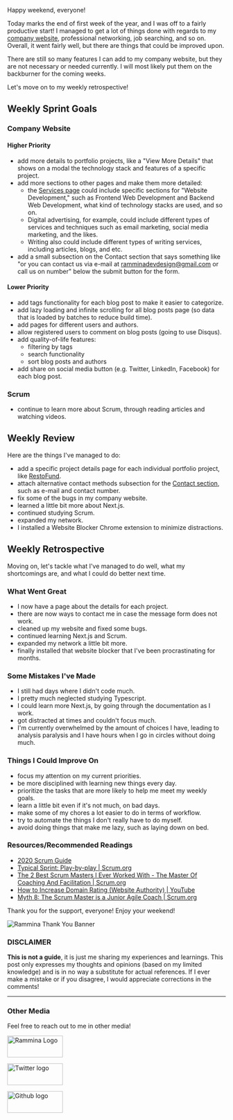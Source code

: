 Happy weekend, everyone!

Today marks the end of first week of the year, and I was off to a fairly productive start! I managed to get a lot of things done with regards to my [company website](https://www.rammina.com), professional networking, job searching, and so on. Overall, it went fairly well, but there are things that could be improved upon.

There are still so many features I can add to my company website, but they are not necessary or needed currently. I will most likely put them on the backburner for the coming weeks.

Let's move on to my weekly retrospective!

## Weekly Sprint Goals

### Company Website

#### Higher Priority

- add more details to portfolio projects, like a "View More Details" that shows on a modal the technology stack and features of a specific project.
- add more sections to other pages and make them more detailed:
  - the [Services page](https://www.rammina.com/services) could include specific sections for "Website Development," such as Frontend Web Development and Backend Web Development, what kind of technology stacks are used, and so on.
  - Digital advertising, for example, could include different types of services and techniques such as email marketing, social media marketing, and the likes.
  - Writing also could include different types of writing services, including articles, blogs, and etc.
- add a small subsection on the Contact section that says something like "or you can contact us via e-mail at ramminadevdesign@gmail.com or call us on number" below the submit button for the form.

#### Lower Priority

- add tags functionality for each blog post to make it easier to categorize.
- add lazy loading and infinite scrolling for all blog posts page (so data that is loaded by batches to reduce build time).
- add pages for different users and authors.
- allow registered users to comment on blog posts (going to use Disqus).
- add quality-of-life features:
  - filtering by tags
  - search functionality
  - sort blog posts and authors
- add share on social media button (e.g. Twitter, LinkedIn, Facebook) for each blog post.

### Scrum

- continue to learn more about Scrum, through reading articles and watching videos.

## Weekly Review

Here are the things I've managed to do:

- add a specific project details page for each individual portfolio project, like [RestoFund](https://www.rammina.com/resto-fund).
- attach alternative contact methods subsection for the [Contact section](https://www.rammina.com/#contact), such as e-mail and contact number.
- fix some of the bugs in my company website.
- learned a little bit more about Next.js.
- continued studying Scrum.
- expanded my network.
- I installed a Website Blocker Chrome extension to minimize distractions.

## Weekly Retrospective

Moving on, let's tackle what I've managed to do well, what my shortcomings are, and what I could do better next time.

### What Went Great

- I now have a page about the details for each project.
- there are now ways to contact me in case the message form does not work.
- cleaned up my website and fixed some bugs.
- continued learning Next.js and Scrum.
- expanded my network a little bit more.
- finally installed that website blocker that I've been procrastinating for months.

### Some Mistakes I've Made

- I still had days where I didn't code much.
- I pretty much neglected studying Typescript.
- I could learn more Next.js, by going through the documentation as I work.
- got distracted at times and couldn't focus much.
- I'm currently overwhelmed by the amount of choices I have, leading to analysis paralysis and I have hours when I go in circles without doing much.

### Things I Could Improve On

- focus my attention on my current priorities.
- be more disciplined with learning new things every day.
- prioritize the tasks that are more likely to help me meet my weekly goals.
- learn a little bit even if it's not much, on bad days.
- make some of my chores a lot easier to do in terms of workflow.
- try to automate the things I don't really have to do myself.
- avoid doing things that make me lazy, such as laying down on bed.

### Resources/Recommended Readings

- [2020 Scrum Guide](https://scrumguides.org/scrum-guide.html)
- [Typical Sprint: Play-by-play | Scrum.org](https://www.scrum.org/resources/blog/typical-sprint-play-play)
- [The 2 Best Scrum Masters I Ever Worked With - The Master Of Coaching And Facilitation | Scrum.org](https://www.scrum.org/resources/blog/2-best-scrum-masters-i-ever-worked-master-coaching-and-facilitation)
- [How to Increase Domain Rating (Website Authority) | YouTube](https://www.youtube.com/watch?v=cl1Ch9ARdQs)
- [Myth 8: The Scrum Master is a Junior Agile Coach | Scrum.org](https://www.scrum.org/resources/blog/myth-8-scrum-master-junior-agile-coach)

Thank you for the support, everyone! Enjoy your weekend!

![Rammina Thank You Banner](https://dev-to-uploads.s3.amazonaws.com/uploads/articles/x9ayfxxxaz2g2hfcqbsk.png)

### DISCLAIMER

**This is not a guide**, it is just me sharing my experiences and learnings. This post only expresses my thoughts and opinions (based on my limited knowledge) and is in no way a substitute for actual references. If I ever make a mistake or if you disagree, I would appreciate corrections in the comments!

<hr />

### Other Media

Feel free to reach out to me in other media!

<span><a target="_blank" href="https://www.rammina.com"><img src="https://res.cloudinary.com/rammina/image/upload/v1638444046/rammina-button-128_x9ginu.png" alt="Rammina Logo" width="128" height="50"/></a></span>

<span><a target="_blank" href="https://twitter.com/RamminaR"><img src="https://res.cloudinary.com/rammina/image/upload/v1636792959/twitter-logo_laoyfu_pdbagm.png" alt="Twitter logo" width="128" height="50"/></a></span>

<span><a target="_blank" href="https://github.com/Rammina"><img src="https://res.cloudinary.com/rammina/image/upload/v1636795051/GitHub-Emblem2_epcp8r.png" alt="Github logo" width="128" height="50"/></a></span>
